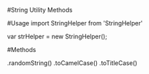 #String Utility Methods

#Usage
import StringHelper from  'StringHelper'

var strHelper = new StringHelper();

#Methods

.randomString()
.toCamelCase()
.toTitleCase()